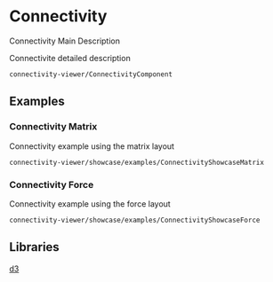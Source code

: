 # Connectivity

Connectivity Main Description

Connectivite detailed description

```element
connectivity-viewer/ConnectivityComponent
```

## Examples

### Connectivity Matrix

Connectivity example using the matrix layout

```
connectivity-viewer/showcase/examples/ConnectivityShowcaseMatrix
```

### Connectivity Force

Connectivity example using the force layout

```
connectivity-viewer/showcase/examples/ConnectivityShowcaseForce
```

## Libraries

[d3](https://www.npmjs.com/package/d3)
